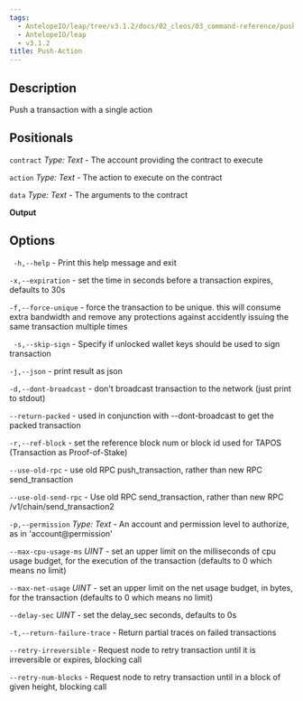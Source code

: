 ```yaml
---
tags:
  - AntelopeIO/leap/tree/v3.1.2/docs/02_cleos/03_command-reference/push/push-action.md
  - AntelopeIO/leap
  - v3.1.2
title: Push-Action
---
```

## Description
Push a transaction with a single action

## Positionals
  `contract` _Type: Text_ - The account providing the contract to execute
 
  `action` _Type: Text_ - The action to execute on the contract
 
  `data` _Type: Text_ - The arguments to the contract

**Output**

## Options

` -h,--help` - Print this help message and exit

`-x,--expiration` - set the time in seconds before a transaction expires, defaults to 30s

`-f,--force-unique` - force the transaction to be unique. this will consume extra bandwidth and remove any protections against accidently issuing the same transaction multiple times

` -s,--skip-sign` - Specify if unlocked wallet keys should be used to sign transaction

`-j,--json` - print result as json

`-d,--dont-broadcast` - don't broadcast transaction to the network (just print to stdout)

`--return-packed` - used in conjunction with --dont-broadcast to get the packed transaction

`-r,--ref-block` - set the reference block num or block id used for TAPOS (Transaction as Proof-of-Stake)

`--use-old-rpc` - use old RPC push_transaction, rather than new RPC send_transaction

`--use-old-send-rpc` - Use old RPC send_transaction, rather than new RPC /v1/chain/send_transaction2

`-p,--permission` _Type: Text_ - An account and permission level to authorize, as in 'account@permission'

`--max-cpu-usage-ms` _UINT_ - set an upper limit on the milliseconds of cpu usage budget, for the execution of the transaction (defaults to 0 which means no limit)

`--max-net-usage` _UINT_ - set an upper limit on the net usage budget, in bytes, for the transaction (defaults to 0 which means no limit)

`--delay-sec` _UINT_ - set the delay_sec seconds, defaults to 0s

`-t,--return-failure-trace` - Return partial traces on failed transactions

`--retry-irreversible` - Request node to retry transaction until it is irreversible or expires, blocking call

`--retry-num-blocks` - Request node to retry transaction until in a block of given height, blocking call
